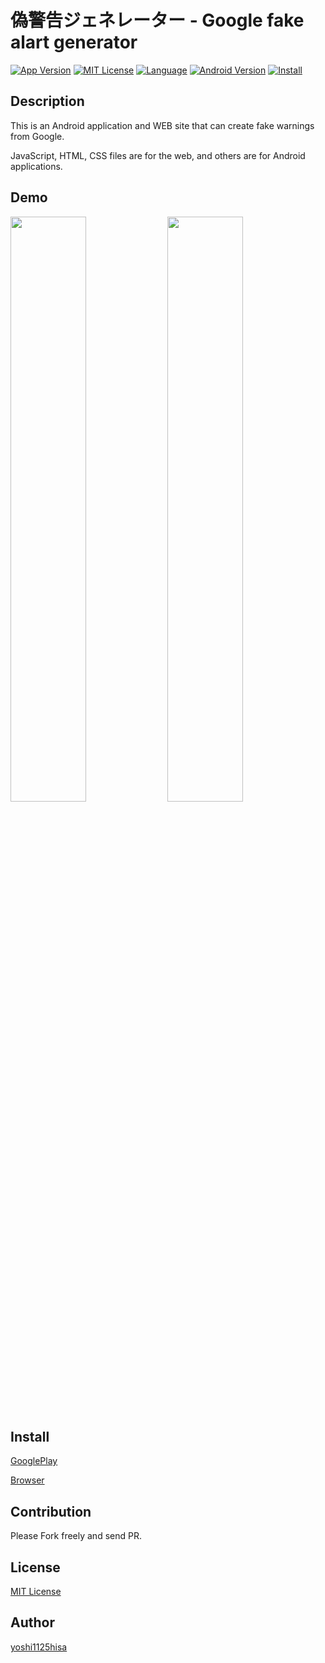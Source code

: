 # 偽警告ジェネレーター  -  Google fake alart generator

[![App Version](https://img.shields.io/badge/version-1.2.1-orange.svg?style=flat)](APP_VERSION)
[![MIT License](http://img.shields.io/badge/license-MIT-blue.svg?style=flat)](LICENSE)
[![Language](https://img.shields.io/badge/language-Java/JavaScript/HTML/CSS-green.svg?style=flat)](LANGUAGE)
[![Android Version](https://img.shields.io/badge/android-5.1~-orange.svg?style=flat)](ANDROID_VERSION)
[![Install](https://img.shields.io/badge/install-100+-red.svg?style=flat)](INSTALL)

## Description
This is an Android application and WEB site that can create fake warnings from Google.

JavaScript, HTML, CSS files are for the web, and others are for Android applications.

## Demo
<img src="https://lh3.googleusercontent.com/yzMkis7hWwh6NjRrswDNgiXUAJnHxO4T4JT0NzsjjKWRJ3Cd3J4Y0p-l4z76_sJn0Ks" width=49%>  <img src="https://lh3.googleusercontent.com/djgm9qTohzE7-qRGNngRr90HXFXBz6vTUW7CccTrtTGvKQCztgV4-oRrE8MbkCFRyQ" width=49%>

## Install
[GooglePlay](https://play.google.com/store/apps/details?id=com.developer.yoshi1125hisa.googlealert)

[Browser](https://yoshi1125hisa.github.io/fake-alart-generator/URLform.html)

## Contribution
Please Fork freely and send PR.

## License
[MIT License]()

## Author

[yoshi1125hisa](https://github.com/yoshi1125hisa)
